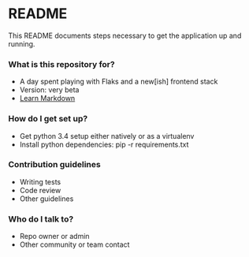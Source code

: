 # README #

This README documents steps necessary to get the application up and running.

### What is this repository for? ###

* A day spent playing with Flaks and a new[ish] frontend stack
* Version: very beta
* [Learn Markdown](https://bitbucket.org/tutorials/markdowndemo)

### How do I get set up? ###

* Get python 3.4 setup either natively or as a virtualenv
* Install python dependencies:
    pip -r requirements.txt

### Contribution guidelines ###

* Writing tests
* Code review
* Other guidelines

### Who do I talk to? ###

* Repo owner or admin
* Other community or team contact
